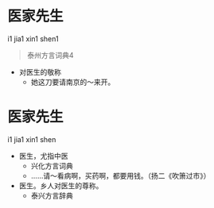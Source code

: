 # 医家先生
i1 jia1 xin1 shen1
> 泰州方言词典4
- 对医生的敬称
  - 她这刀要请南京的～来开。

# 医家先生
i1 jia1 xin1 shen
+ 医生，尤指中医
  * 兴化方言词典
  - ……请～看病啊，买药啊，都要用钱。（扬二《吹箫过市》）
+ 医生。乡人对医生的尊称。
  * 泰兴方言辞典
